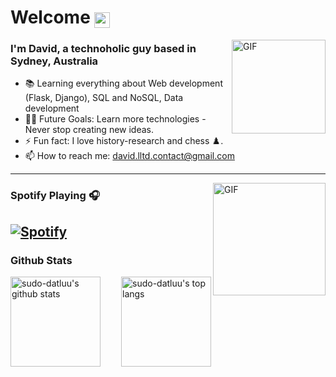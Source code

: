 # Welcome <img src="https://raw.githubusercontent.com/sudo-datluu/sudo-datluu/main/coffee.svg" height=25px style="vertical-align: bottom!important;">

<img align="right" alt="GIF" height="150px" src="https://media.giphy.com/media/du3J3cXyzhj75IOgvA/giphy.gif" />

### I'm David, a technoholic guy based in Sydney, Australia 

- 📚 Learning everything about Web development (Flask, Django), SQL and NoSQL, Data development
- 💪🏼 Future Goals: Learn more technologies - Never stop creating new ideas.
- ⚡ Fun fact: I love history-research and chess ♟️.
- 📫 How to reach me: david.lltd.contact@gmail.com

---

<img align="right" alt="GIF" height="180px" src="https://media.giphy.com/media/J5B1Y8QZnzXXbLQIBu/giphy.gif" />

### Spotify Playing 🎧
[![Spotify](https://novatorem-one-rho.vercel.app/api/spotify)](https://open.spotify.com/user/22g7d3if7p5cfboaelyjlxa5y)
---
### Github Stats

<div align="left" style="
    display: flex;
    flex-direction: row;
    flex-wrap: wrap;
    justify-content: space-between;
">
<img alt="sudo-datluu's github stats" height='144px' src="https://github-readme-stats-ddatluu.vercel.app/api?username=sudo-datluu&show_icons=true&count_private=true&hide_border=true&theme=cobalt&rank_icon=percentile&hide=issues,contribs,stars&show=prs_merged_percentage,reviews&include_all_commits=true" href="#" style="max-width:100%;vertical-align: top;left: 50%;"/>
<img alt="sudo-datluu's top langs" height='144px' src="https://github-readme-stats.vercel.app/api/top-langs/?username=sudo-datluu&layout=compact&count_private=true&hide_border=true&bg_color=193549&title_color=64CA9E&text_color=64CA9E&icon_color=0480EE&hide=jupyter%20notebook,HTML,dart,css,php,powershell,cmake&langs_count=6&size_weight=0.5&count_weight=0.5" style="max-width:100%;vertical-align: top;left: 50%;"/>
</div>



